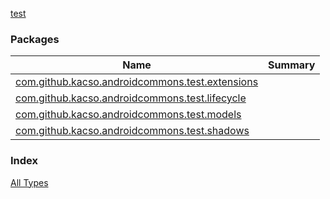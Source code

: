 [test](.)

### Packages

| Name | Summary |
|---|---|
| [com.github.kacso.androidcommons.test.extensions](com.github.kacso.androidcommons.test.extensions/index.md) |  |
| [com.github.kacso.androidcommons.test.lifecycle](com.github.kacso.androidcommons.test.lifecycle/index.md) |  |
| [com.github.kacso.androidcommons.test.models](com.github.kacso.androidcommons.test.models/index.md) |  |
| [com.github.kacso.androidcommons.test.shadows](com.github.kacso.androidcommons.test.shadows/index.md) |  |

### Index

[All Types](alltypes/index.md)